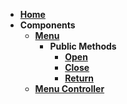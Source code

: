 - __[Home](Home)__
- __Components__
    - __[Menu](Menu)__
        - __Public Methods__
            - __[Open](Menu.Open)__
            - __[Close](Menu.Close)__
            - __[Return](Menu.Return)__
    - __[Menu Controller](MenuController)__
